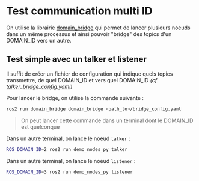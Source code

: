 # Test communication multi ID

On utilise la librairie [domain_bridge](https://github.com/ros2/domain_bridge/blob/main/doc/design.md) qui permet de lancer plusieurs noeuds dans un même processus et ainsi pouvoir "bridge" des topics d'un DOMAIN_ID vers un autre.

## Test simple avec un talker et listener

Il suffit de créer un fichier de configuration qui indique quels topics transmettre, de quel DOMAIN_ID et vers quel DOMAIN_ID *(cf [talker_bridge_config.yaml](./config/talker_bridge_config.yaml))*

Pour lancer le bridge, on utilise la commande suivante :

```bash
ros2 run domain_bridge domain_bridge <path_to>/bridge_config.yaml
```

> On peut lancer cette commande dans un terminal dont le DOMAIN_ID est quelconque

Dans un autre terminal, on lance le noeud `talker` :

```bash
ROS_DOMAIN_ID=2 ros2 run demo_nodes_py talker
```

Dans un autre terminal, on lance le noeud `listener` :

```bash
ROS_DOMAIN_ID=3 ros2 run demo_nodes_py listener
```